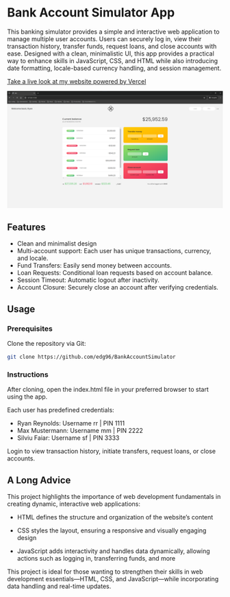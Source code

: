 # Bank Account Simulator App

This banking simulator provides a simple and interactive web application to manage multiple user accounts. Users can securely log in, view their transaction history, transfer funds, request loans, and close accounts with ease. Designed with a clean, minimalistic UI, this app provides a practical way to enhance skills in JavaScript, CSS, and HTML while also introducing date formatting, locale-based currency handling, and session management.

[Take a live look at my website powered by Vercel](https://bank-account-simulator.vercel.app/)

<img src="./images/screen.png" />

## Features

- Clean and minimalist design
- Multi-account support: Each user has unique transactions, currency, and locale.
- Fund Transfers: Easily send money between accounts.
- Loan Requests: Conditional loan requests based on account balance.
- Session Timeout: Automatic logout after inactivity.
- Account Closure: Securely close an account after verifying credentials.

## Usage

### Prerequisites

Clone the repository via Git:

```bash
git clone https://github.com/edg96/BankAccountSimulator
```

### Instructions

After cloning, open the index.html file in your preferred browser to start using the app.

Each user has predefined credentials:

- Ryan Reynolds: Username rr | PIN 1111
- Max Mustermann: Username mm | PIN 2222
- Silviu Faiar: Username sf | PIN 3333

Login to view transaction history, initiate transfers, request loans, or close accounts.

## A Long Advice

This project highlights the importance of web development fundamentals in creating dynamic, interactive web applications:

- HTML defines the structure and organization of the website’s content

- CSS styles the layout, ensuring a responsive and visually engaging design

- JavaScript adds interactivity and handles data dynamically, allowing actions such as logging in, transferring funds, and more

This project is ideal for those wanting to strengthen their skills in web development essentials—HTML, CSS, and JavaScript—while incorporating data handling and real-time updates.

